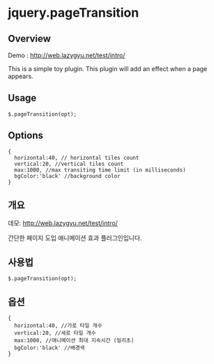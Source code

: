 # jquery.pageTransition

## Overview

Demo : http://web.lazygyu.net/test/intro/

This is a simple toy plugin. This plugin will add an effect when a page appears.

## Usage

```
$.pageTransition(opt);
```

## Options

```
{
  horizontal:40, // horizontal tiles count
  vertical:20, //vertical tiles count
  max:1000, //max transiting time limit (in milliseconds)
  bgColor:'black' //background color
}
```

## 개요

데모:  http://web.lazygyu.net/test/intro/

간단한 페이지 도입 애니메이션 효과 플러그인입니다.


## 사용법


```
$.pageTransition(opt);
```

## 옵션

```
{
  horizontal:40, //가로 타일 개수
  vertical:20, //세로 타일 개수
  max:1000, //애니메이션 최대 지속시간 (밀리초)
  bgColor:'black' //배경색
}
```
